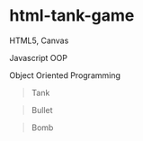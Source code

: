 # html-tank-game

HTML5, Canvas

Javascript OOP

Object Oriented Programming

> Tank

> Bullet

> Bomb
